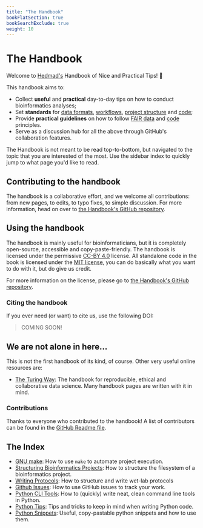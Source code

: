 ```yaml
---
title: "The Handbook"
bookFlatSection: true
bookSearchExclude: true
weight: 10
---
```


# The Handbook

Welcome to [Hedmad's](https://github.com/MrHedmad) Handbook of Nice and Practical Tips! 🎉

This handbook aims to:
- Collect **useful** and **practical** day-to-day tips on how to conduct bioinformatics analyses;
- Set **standards** for [data formats](docs/data/data_formats.md), [workflows](docsproject_structure/using_make.md), [project structure](docs/project_structure/structuring_a_project.md) and [code](docs/code/README.md);
- Provide **practical guidelines** on how to follow [FAIR data](https://www.nature.com/articles/sdata201618) and [code](https://faircode.io/) principles.
- Serve as a discussion hub for all the above through GitHub's collaboration features.

The Handbook is not meant to be read top-to-bottom, but navigated to the topic that you are interested of the most. Use the sidebar index to quickly jump to what page you'd like to read.

## Contributing to the handbook

The handbook is a collaborative effort, and we welcome all contributions: from new pages, to edits, to typo fixes, to simple discussion. For more information, head on over to [the Handbook's GitHub repository](https://github.com/MrHedmad/Handbook).

## Using the handbook
The handbook is mainly useful for bioinformaticians, but it is completely open-source, accessible and copy-paste-friendly.
The handbook is licensed under the permissive [CC-BY 4.0](https://creativecommons.org/licenses/by/4.0/) license. All standalone code in the book is licensed under the [MIT license](https://opensource.org/license/mit/), you can do basically what you want to do with it, but do give us credit.

For more information on the license, please go to [the Handbook's GitHub repository](https://github.com/MrHedmad/Handbook).

### Citing the handbook
If you ever need (or want) to cite us, use the following DOI:

> COMING SOON!

## We are not alone in here...

This is not the first handbook of its kind, of course. Other very useful online resources are:
- [The Turing Way](https://the-turing-way.netlify.app/index.html): The handbook for reproducible, ethical and collaborative data science. Many handbook pages are written with it in mind.

### Contributions

Thanks to everyone who contributed to the handbook! A list of contributors can be found in the [GitHub Readme file](https://github.com/MrHedmad/Handbook).

## The Index
- [GNU make](/docs/project_structure/using_make.md): How to use `make` to automate project execution.
- [Structuring Bioinformatics Projects](/docs/project_structure/structuring_a_project.md): How to structure the filesystem of a bioinformatics project.
- [Writing Protocols](/docs/wetwork/writing_protocols.md): How to structure and write wet-lab protocols
- [Github Issues](/docs/code/version_control.md): How to use GitHub issues to track your work.
- [Python CLI Tools](/docs/code/python/python_tools.md): How to (quickly) write neat, clean command line tools in Python.
- [Python Tips](/docs/code/python/python_tips.md): Tips and tricks to keep in mind when writing Python code.
- [Python Snippets](/docs/code/python/python_snippets.md): Useful, copy-pastable python snippets and how to use them.
